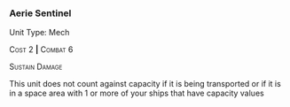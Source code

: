 ### **Aerie Sentinel**

Unit Type: Mech 

<span style="font-variant:small-caps;">Cost</span> 2 __|__ <span style="font-variant:small-caps;">Combat</span> 6

<span style="font-variant:small-caps;">Sustain Damage</span>

This unit does not count against capacity if it is being transported or if it is in a space area with 1 or more of your ships that have capacity values

